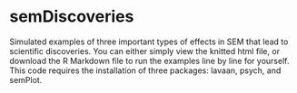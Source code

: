 # semDiscoveries
Simulated examples of three important types of effects in SEM that lead to scientific discoveries. You can either simply view the knitted html file, or download the R Markdown file to run the examples line by line for yourself. This code requires the installation of three packages: lavaan, psych, and semPlot.
